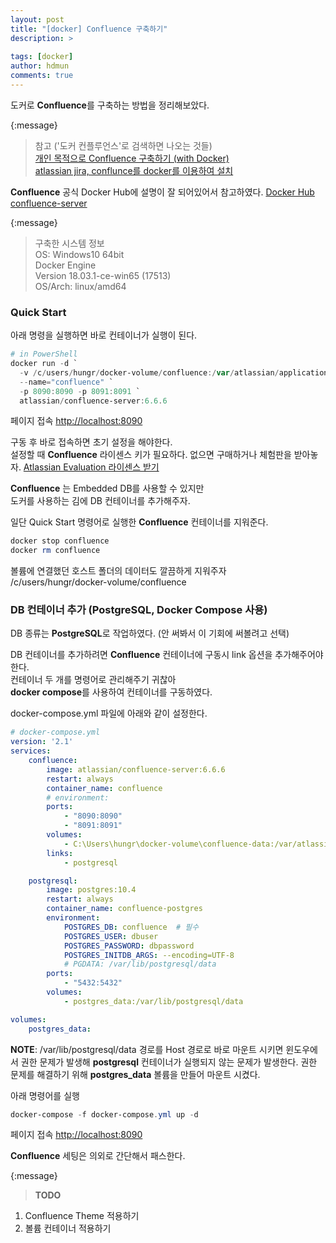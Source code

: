 ```yaml
---
layout: post
title: "[docker] Confluence 구축하기"
description: >
  
tags: [docker]
author: hdmun
comments: true
---
```


도커로 **Confluence**를 구축하는 방법을 정리해보았다.  


{:message}
  > 참고 ('도커 컨플루언스'로 검색하면 나오는 것들)  
  [개인 목적으로 Confluence 구축하기 (with Docker)](https://blog.lulab.net/alm/install-personal-confluence-with-docker/)  
  [atlassian jira, conflunce를 docker를 이용하여 설치](http://jmjeong.com/install-atlassian-software-in-docker/)  


**Confluence** 공식 Docker Hub에 설명이 잘 되어있어서 참고하였다. [Docker Hub confluence-server](https://hub.docker.com/r/atlassian/confluence-server/)  


{:message}
  > 구축한 시스템 정보  
  OS: Windows10 64bit  
  Docker Engine  
    Version 18.03.1-ce-win65 (17513)  
    OS/Arch: linux/amd64  


### Quick Start  

아래 명령을 실행하면 바로 컨테이너가 실행이 된다.  
~~~powershell
# in PowerShell
docker run -d `
  -v /c/users/hungr/docker-volume/confluence:/var/atlassian/application-data/confluence `
  --name="confluence" `
  -p 8090:8090 -p 8091:8091 `
  atlassian/confluence-server:6.6.6
~~~

페이지 접속  [http://localhost:8090](http://localhost:8090)  

구동 후 바로 접속하면 초기 설정을 해야한다.  
설정할 때 **Confluence** 라이센스 키가 필요하다. 없으면 구매하거나 체험판을 받아놓자.  [Atlassian Evaluation 라이센스 받기](https://my.atlassian.com/license/evaluation)  

**Confluence** 는 Embedded DB를 사용할 수 있지만  
도커를 사용하는 김에 DB 컨테이너를 추가해주자.  


일단 Quick Start 명령어로 실행한 **Confluence** 컨테이너를 지워준다.  
~~~ps1
docker stop confluence
docker rm confluence
~~~


볼륨에 연결했던 호스트 폴더의 데이터도 깔끔하게 지워주자  
/c/users/hungr/docker-volume/confluence  


### DB 컨테이너 추가 (PostgreSQL, Docker Compose 사용)  

DB 종류는 **PostgreSQL**로 작업하였다. (안 써봐서 이 기회에 써볼려고 선택)  

DB 컨테이너를 추가하려면 **Confluence** 컨테이너에 구동시 link 옵션을 추가해주어야 한다.  
컨테이너 두 개를 명령어로 관리해주기 귀찮아  
**docker compose**를 사용하여 컨테이너를 구동하였다.  

docker-compose.yml 파일에 아래와 같이 설정한다.  

~~~yml
# docker-compose.yml
version: '2.1'
services:
    confluence:
        image: atlassian/confluence-server:6.6.6
        restart: always
        container_name: confluence
        # environment:
        ports:
            - "8090:8090"
            - "8091:8091"
        volumes:
            - C:\Users\hungr\docker-volume\confluence-data:/var/atlassian/application-data/confluence
        links:
            - postgresql

    postgresql:
        image: postgres:10.4
        restart: always
        container_name: confluence-postgres
        environment:
            POSTGRES_DB: confluence  # 필수
            POSTGRES_USER: dbuser
            POSTGRES_PASSWORD: dbpassword
            POSTGRES_INITDB_ARGS: --encoding=UTF-8
            # PGDATA: /var/lib/postgresql/data
        ports:
            - "5432:5432"
        volumes:
            - postgres_data:/var/lib/postgresql/data

volumes:
    postgres_data:
~~~


**NOTE**: /var/lib/postgresql/data 경로를 Host 경로로 바로 마운트 시키면 윈도우에서 권한 문제가 발생해 **postgresql** 컨테이너가 실행되지 않는 문제가 발생한다. 권한 문제를 해결하기 위해 **postgres_data** 볼륨을 만들어 마운트 시켰다.  


아래 명령어를 실행  
~~~powershell
docker-compose -f docker-compose.yml up -d
~~~

페이지 접속 [http://localhost:8090](http://localhost:8090)  


**Confluence** 세팅은 의외로 간단해서 패스한다.  


{:message}
  > **TODO**
  1. Confluence Theme 적용하기  
  2. 볼륨 컨테이너 적용하기  
